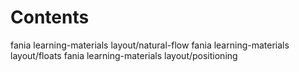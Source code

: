 # Contents

fania learning-materials layout/natural-flow
fania learning-materials layout/floats
fania learning-materials layout/positioning
